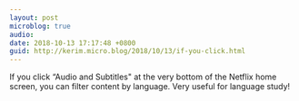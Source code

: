 ```yaml
---
layout: post
microblog: true
audio: 
date: 2018-10-13 17:17:48 +0800
guid: http://kerim.micro.blog/2018/10/13/if-you-click.html
---
```

If you click “Audio and Subtitles" at the very bottom of the Netflix home screen, you can filter content by language. Very useful for language study! 
